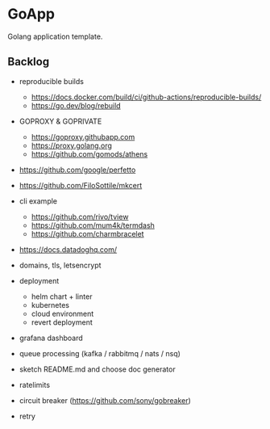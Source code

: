 # GoApp

Golang application template.

## Backlog

+ reproducible builds
  * https://docs.docker.com/build/ci/github-actions/reproducible-builds/
  * https://go.dev/blog/rebuild
+ GOPROXY & GOPRIVATE
  * https://goproxy.githubapp.com
  * https://proxy.golang.org
  * https://github.com/gomods/athens
+ https://github.com/google/perfetto
+ https://github.com/FiloSottile/mkcert
+ cli example
  * https://github.com/rivo/tview
  * https://github.com/mum4k/termdash
  * https://github.com/charmbracelet
+ https://docs.datadoghq.com/

+ domains, tls, letsencrypt

+ deployment
  * helm chart + linter
  * kubernetes
  * cloud environment
  * revert deployment
+ grafana dashboard

+ queue processing (kafka / rabbitmq / nats / nsq)

+ sketch README.md and choose doc generator

+ ratelimits
+ circuit breaker (https://github.com/sony/gobreaker)
+ retry
